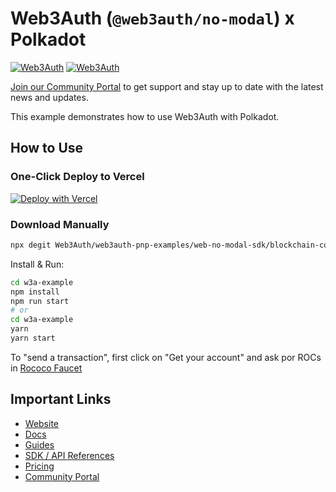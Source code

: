 # Web3Auth (`@web3auth/no-modal`) x Polkadot

[![Web3Auth](https://img.shields.io/badge/Web3Auth-SDK-blue)](https://web3auth.io/docs/sdk/pnp/web/no-modal)
[![Web3Auth](https://img.shields.io/badge/Web3Auth-Community-cyan)](https://community.web3auth.io)

[Join our Community Portal](https://community.web3auth.io/) to get support and stay up to date with the latest news and updates.

This example demonstrates how to use Web3Auth with Polkadot.

## How to Use

### One-Click Deploy to Vercel

[![Deploy with Vercel](https://vercel.com/button)](https://vercel.com/new/clone?repository-url=https%3A%2F%2Fgithub.com%2FWeb3Auth%2Fweb3auth-pnp-examples%2Ftree%2Fmain%2Fweb-no-modal-sdk%2Fblockchain-connection-examples%2Fpolkadot-no-modal-example&project-name=w3a-polkadot-no-modal&repository-name=w3a-polkadot-no-modal)

### Download Manually

```bash
npx degit Web3Auth/web3auth-pnp-examples/web-no-modal-sdk/blockchain-connection-examples/polkadot-no-modal-example w3a-example
```

Install & Run:

```bash
cd w3a-example
npm install
npm run start
# or
cd w3a-example
yarn
yarn start
```

To "send a transaction", first click on "Get your account" and ask por ROCs in [Rococo Faucet](https://paritytech.github.io/polkadot-testnet-faucet/)

## Important Links

- [Website](https://web3auth.io)
- [Docs](https://web3auth.io/docs)
- [Guides](https://web3auth.io/docs/guides)
- [SDK / API References](https://web3auth.io/docs/sdk)
- [Pricing](https://web3auth.io/pricing.html)
- [Community Portal](https://community.web3auth.io)

